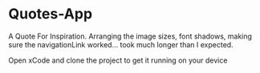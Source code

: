 # Quotes-App
A Quote For Inspiration. Arranging the image sizes, font shadows, making sure the navigationLink worked... took much longer than I expected.

Open xCode and clone the project to get it running on your device
